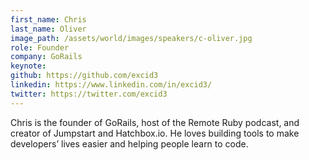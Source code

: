```yaml
---
first_name: Chris
last_name: Oliver
image_path: /assets/world/images/speakers/c-oliver.jpg
role: Founder
company: GoRails
keynote:
github: https://github.com/excid3
linkedin: https://www.linkedin.com/in/excid3/
twitter: https://twitter.com/excid3
---
```


Chris is the founder of GoRails, host of the Remote Ruby podcast, and creator of Jumpstart and Hatchbox.io. He loves building tools to make developers’ lives easier and helping people learn to code.